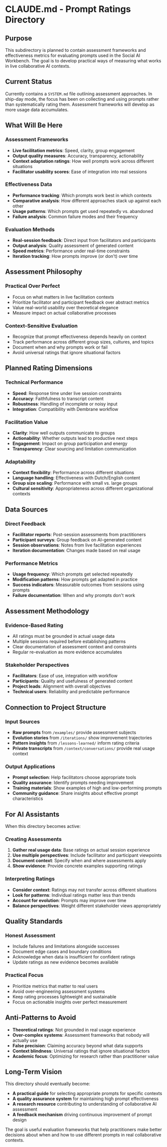 # CLAUDE.md - Prompt Ratings Directory

## Purpose

This subdirectory is planned to contain assessment frameworks and effectiveness metrics for evaluating prompts used in the Social AI Workbench. The goal is to develop practical ways of measuring what works in live collaborative AI contexts.

## Current Status

Currently contains a `SYSTEM.md` file outlining assessment approaches. In ship-day mode, the focus has been on collecting and using prompts rather than systematically rating them. Assessment frameworks will develop as more usage data accumulates.

## What Will Be Here

### Assessment Frameworks
- **Live facilitation metrics**: Speed, clarity, group engagement
- **Output quality measures**: Accuracy, transparency, actionability  
- **Context adaptation ratings**: How well prompts work across different situations
- **Facilitator usability scores**: Ease of integration into real sessions

### Effectiveness Data
- **Performance tracking**: Which prompts work best in which contexts
- **Comparative analysis**: How different approaches stack up against each other
- **Usage patterns**: Which prompts get used repeatedly vs. abandoned
- **Failure analysis**: Common failure modes and their frequency

### Evaluation Methods
- **Real-session feedback**: Direct input from facilitators and participants
- **Output analysis**: Quality assessment of generated content
- **Speed metrics**: Performance under real-time constraints  
- **Iteration tracking**: How prompts improve (or don't) over time

## Assessment Philosophy

### Practical Over Perfect
- Focus on what matters in live facilitation contexts
- Prioritize facilitator and participant feedback over abstract metrics
- Value real-world usability over theoretical elegance
- Measure impact on actual collaborative processes

### Context-Sensitive Evaluation  
- Recognize that prompt effectiveness depends heavily on context
- Track performance across different group sizes, cultures, and topics
- Document when and why prompts work or fail
- Avoid universal ratings that ignore situational factors

## Planned Rating Dimensions

### Technical Performance
- **Speed**: Response time under live session constraints
- **Accuracy**: Faithfulness to transcript content
- **Robustness**: Handling of incomplete or noisy input
- **Integration**: Compatibility with Dembrane workflow

### Facilitation Value
- **Clarity**: How well outputs communicate to groups
- **Actionability**: Whether outputs lead to productive next steps
- **Engagement**: Impact on group participation and energy
- **Transparency**: Clear sourcing and limitation communication

### Adaptability  
- **Context flexibility**: Performance across different situations
- **Language handling**: Effectiveness with Dutch/English content
- **Group size scaling**: Performance with small vs. large groups
- **Cultural sensitivity**: Appropriateness across different organizational contexts

## Data Sources

### Direct Feedback
- **Facilitator reports**: Post-session assessments from practitioners
- **Participant surveys**: Group feedback on AI-generated content
- **Session observations**: Notes from live facilitation experiences
- **Iteration documentation**: Changes made based on real usage

### Performance Metrics
- **Usage frequency**: Which prompts get selected repeatedly
- **Modification patterns**: How prompts get adapted in practice  
- **Success indicators**: Measurable outcomes from sessions using prompts
- **Failure documentation**: When and why prompts don't work

## Assessment Methodology

### Evidence-Based Rating
- All ratings must be grounded in actual usage data
- Multiple sessions required before establishing patterns
- Clear documentation of assessment context and constraints
- Regular re-evaluation as more evidence accumulates

### Stakeholder Perspectives
- **Facilitators**: Ease of use, integration with workflow
- **Participants**: Quality and usefulness of generated content
- **Project leads**: Alignment with overall objectives
- **Technical users**: Reliability and predictable performance

## Connection to Project Structure

### Input Sources
- **Raw prompts** from `/examples/` provide assessment subjects
- **Evolution stories** from `/iterations/` show improvement trajectories
- **Pattern insights** from `/lessons-learned/` inform rating criteria
- **Private transcripts** from `/context/conversations/` provide real usage context

### Output Applications
- **Prompt selection**: Help facilitators choose appropriate tools
- **Quality assurance**: Identify prompts needing improvement
- **Training materials**: Show examples of high and low-performing prompts
- **Community guidance**: Share insights about effective prompt characteristics

## For AI Assistants

When this directory becomes active:

### Creating Assessments
1. **Gather real usage data**: Base ratings on actual session experience
2. **Use multiple perspectives**: Include facilitator and participant viewpoints
3. **Document context**: Specify when and where assessments apply
4. **Show evidence**: Provide concrete examples supporting ratings

### Interpreting Ratings
- **Consider context**: Ratings may not transfer across different situations
- **Look for patterns**: Individual ratings matter less than trends
- **Account for evolution**: Prompts may improve over time
- **Balance perspectives**: Weight different stakeholder views appropriately

## Quality Standards

### Honest Assessment
- Include failures and limitations alongside successes
- Document edge cases and boundary conditions
- Acknowledge when data is insufficient for confident ratings
- Update ratings as new evidence becomes available

### Practical Focus
- Prioritize metrics that matter to real users
- Avoid over-engineering assessment systems
- Keep rating processes lightweight and sustainable
- Focus on actionable insights over perfect measurement

## Anti-Patterns to Avoid

- **Theoretical ratings**: Not grounded in real usage experience
- **Over-complex systems**: Assessment frameworks that nobody will actually use
- **False precision**: Claiming accuracy beyond what data supports
- **Context blindness**: Universal ratings that ignore situational factors
- **Academic focus**: Optimizing for research rather than practitioner value

## Long-Term Vision

This directory should eventually become:
- **A practical guide** for selecting appropriate prompts for specific contexts
- **A quality assurance system** for maintaining high prompt effectiveness
- **A research resource** contributing to understanding of collaborative AI assessment
- **A feedback mechanism** driving continuous improvement of prompt design

The goal is useful evaluation frameworks that help practitioners make better decisions about when and how to use different prompts in real collaborative contexts.